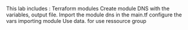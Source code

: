 This lab includes :
Terraform modules
Create module DNS with the variables, output file.
Import the module dns in the main.tf
configure the vars importing  module
Use data. for use  ressource group